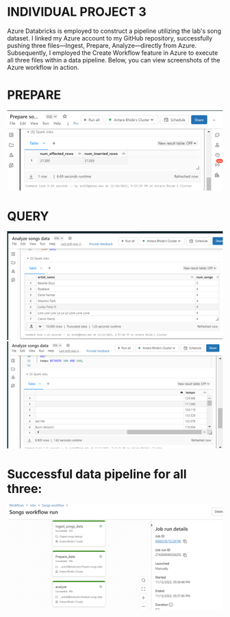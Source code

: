 # INDIVIDUAL PROJECT 3
Azure Databricks is employed to construct a pipeline utilizing the lab's song dataset. I linked my Azure account to my GitHub repository, successfully pushing three files—Ingest, Prepare, Analyze—directly from Azure. Subsequently, I employed the Create Workflow feature in Azure to execute all three files within a data pipeline. Below, you can view screenshots of the Azure workflow in action.

# PREPARE
![Alt Text](preparepic.png)

# QUERY
![Alt Text](analyzesongspic.png)
![Alt Text](analyzepicure.png)


# Successful data pipeline for all three: 
![Alt Text](new_workflow.png)











